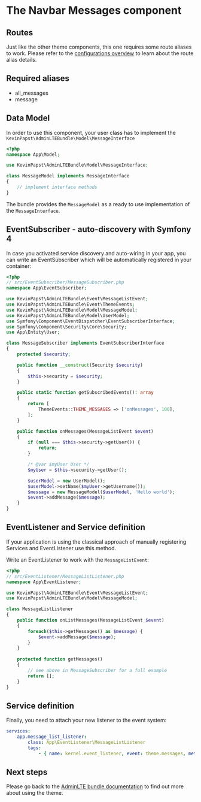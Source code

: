 # The Navbar Messages component

## Routes

Just like the other theme components, this one requires some route aliases to work. 
Please refer to the [configurations overview](configurations.md) to learn about the route alias details. 

## Required aliases

* all_messages
* message

## Data Model

In order to use this component, your user class has to implement the `KevinPapst\AdminLTEBundle\Model\MessageInterface`
```php
<?php
namespace App\Model;

use KevinPapst\AdminLTEBundle\Model\MessageInterface;

class MessageModel implements MessageInterface 
{
    // implement interface methods
}
```

The bundle provides the `MessageModel` as a ready to use implementation of the `MessageInterface`. 


## EventSubscriber - auto-discovery with Symfony 4

In case you activated service discovery and auto-wiring in your app, you can write an EventSubscriber which will 
be automatically registered in your container:


```php
<?php
// src/EventSubscriber/MessageSubscriber.php
namespace App\EventSubscriber;

use KevinPapst\AdminLTEBundle\Event\MessageListEvent;
use KevinPapst\AdminLTEBundle\Event\ThemeEvents;
use KevinPapst\AdminLTEBundle\Model\MessageModel;
use KevinPapst\AdminLTEBundle\Model\UserModel;
use Symfony\Component\EventDispatcher\EventSubscriberInterface;
use Symfony\Component\Security\Core\Security;
use App\Entity\User;

class MessageSubscriber implements EventSubscriberInterface
{
    protected $security;

    public function __construct(Security $security)
    {
        $this->security = $security;
    }

    public static function getSubscribedEvents(): array
    {
        return [
            ThemeEvents::THEME_MESSAGES => ['onMessages', 100],
        ];
    }

    public function onMessages(MessageListEvent $event)
    {
        if (null === $this->security->getUser()) {
            return;
        }

        /* @var $myUser User */
        $myUser = $this->security->getUser();

        $userModel = new UserModel();
        $userModel->setName($myUser->getUsername());
        $message = new MessageModel($userModel, 'Hello world');
        $event->addMessage($message);
    }
}
```

## EventListener and Service definition    

If your application is using the classical approach of manually registering Services and EventListener use this method.

Write an EventListener to work with the `MessageListEvent`:

```php
<?php
// src/EventListener/MessageListListener.php
namespace App\EventListener;

use KevinPapst\AdminLTEBundle\Event\MessageListEvent;
use KevinPapst\AdminLTEBundle\Model\MessageModel;

class MessageListListener
{
    public function onListMessages(MessageListEvent $event)
    {
        foreach($this->getMessages() as $message) {
            $event->addMessage($message);
        }
    }
    
    protected function getMessages()
    {
        // see above in MessageSubscriber for a full example
        return [];
    }
}
```

## Service definition

Finally, you need to attach your new listener to the event system:
```yaml
services:
    app.message_list_listener:
        class: App\EventListener\MessageListListener
        tags:
            - { name: kernel.event_listener, event: theme.messages, method: onListMessages }
```

## Next steps

Please go back to the [AdminLTE bundle documentation](README.md) to find out more about using the theme.
